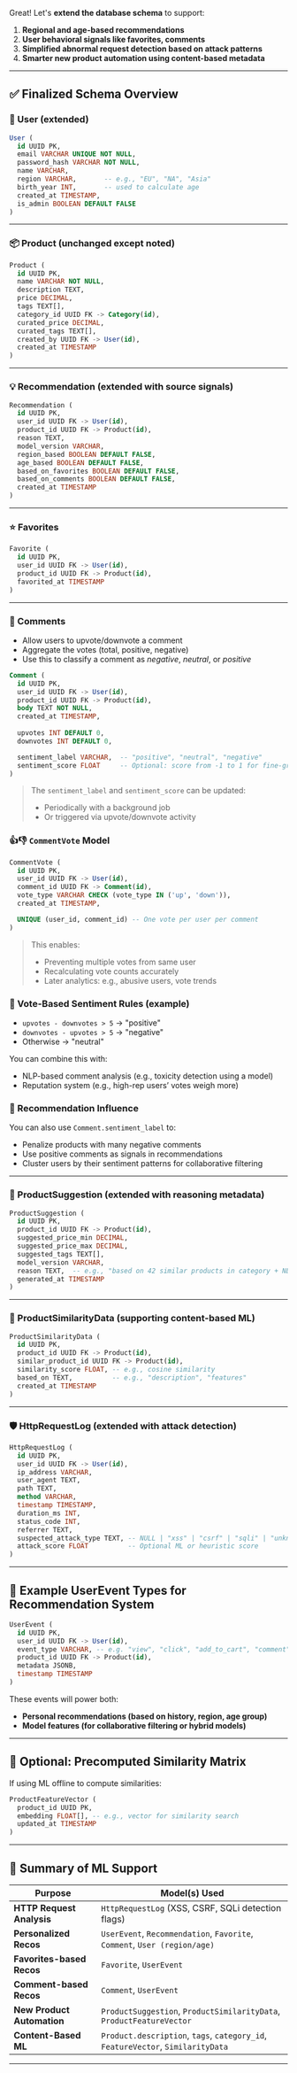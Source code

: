 Great! Let's **extend the database schema** to support:

1. **Regional and age-based recommendations**
2. **User behavioral signals like favorites, comments**
3. **Simplified abnormal request detection based on attack patterns**
4. **Smarter new product automation using content-based metadata**

---

## ✅ Finalized Schema Overview

### 🧍 User (extended)

```sql
User (
  id UUID PK,
  email VARCHAR UNIQUE NOT NULL,
  password_hash VARCHAR NOT NULL,
  name VARCHAR,
  region VARCHAR,       -- e.g., "EU", "NA", "Asia"
  birth_year INT,       -- used to calculate age
  created_at TIMESTAMP,
  is_admin BOOLEAN DEFAULT FALSE
)
```

---

### 📦 Product (unchanged except noted)

```sql
Product (
  id UUID PK,
  name VARCHAR NOT NULL,
  description TEXT,
  price DECIMAL,
  tags TEXT[],
  category_id UUID FK -> Category(id),
  curated_price DECIMAL,
  curated_tags TEXT[],
  created_by UUID FK -> User(id),
  created_at TIMESTAMP
)
```

---

### 💡 Recommendation (extended with source signals)

```sql
Recommendation (
  id UUID PK,
  user_id UUID FK -> User(id),
  product_id UUID FK -> Product(id),
  reason TEXT,
  model_version VARCHAR,
  region_based BOOLEAN DEFAULT FALSE,
  age_based BOOLEAN DEFAULT FALSE,
  based_on_favorites BOOLEAN DEFAULT FALSE,
  based_on_comments BOOLEAN DEFAULT FALSE,
  created_at TIMESTAMP
)
```

---

### ⭐ Favorites

```sql
Favorite (
  id UUID PK,
  user_id UUID FK -> User(id),
  product_id UUID FK -> Product(id),
  favorited_at TIMESTAMP
)
```

---

### 💬 Comments

* Allow users to upvote/downvote a comment
* Aggregate the votes (total, positive, negative)
* Use this to classify a comment as *negative*, *neutral*, or *positive*

```sql
Comment (
  id UUID PK,
  user_id UUID FK -> User(id),
  product_id UUID FK -> Product(id),
  body TEXT NOT NULL,
  created_at TIMESTAMP,
  
  upvotes INT DEFAULT 0,
  downvotes INT DEFAULT 0,

  sentiment_label VARCHAR,  -- "positive", "neutral", "negative"
  sentiment_score FLOAT     -- Optional: score from -1 to 1 for fine-grain control
)
```

> The `sentiment_label` and `sentiment_score` can be updated:
>
> * Periodically with a background job
> * Or triggered via upvote/downvote activity

### 👍👎 `CommentVote` Model

```sql
CommentVote (
  id UUID PK,
  user_id UUID FK -> User(id),
  comment_id UUID FK -> Comment(id),
  vote_type VARCHAR CHECK (vote_type IN ('up', 'down')),
  created_at TIMESTAMP,

  UNIQUE (user_id, comment_id) -- One vote per user per comment
)
```

> This enables:
>
> * Preventing multiple votes from same user
> * Recalculating vote counts accurately
> * Later analytics: e.g., abusive users, vote trends

### 🧠 Vote-Based Sentiment Rules (example)

* `upvotes - downvotes > 5` → "positive"
* `downvotes - upvotes > 5` → "negative"
* Otherwise → "neutral"

You can combine this with:

* NLP-based comment analysis (e.g., toxicity detection using a model)
* Reputation system (e.g., high-rep users’ votes weigh more)

### 📌 Recommendation Influence

You can also use `Comment.sentiment_label` to:

* Penalize products with many negative comments
* Use positive comments as signals in recommendations
* Cluster users by their sentiment patterns for collaborative filtering

---

### 🧠 ProductSuggestion (extended with reasoning metadata)

```sql
ProductSuggestion (
  id UUID PK,
  product_id UUID FK -> Product(id),
  suggested_price_min DECIMAL,
  suggested_price_max DECIMAL,
  suggested_tags TEXT[],
  model_version VARCHAR,
  reason TEXT,  -- e.g., "based on 42 similar products in category + NLP"
  generated_at TIMESTAMP
)
```

---

### 📁 ProductSimilarityData (supporting content-based ML)

```sql
ProductSimilarityData (
  id UUID PK,
  product_id UUID FK -> Product(id),
  similar_product_id UUID FK -> Product(id),
  similarity_score FLOAT, -- e.g., cosine similarity
  based_on TEXT,          -- e.g., "description", "features"
  created_at TIMESTAMP
)
```

---

### 🛡️ HttpRequestLog (extended with attack detection)

```sql
HttpRequestLog (
  id UUID PK,
  user_id UUID FK -> User(id),
  ip_address VARCHAR,
  user_agent TEXT,
  path TEXT,
  method VARCHAR,
  timestamp TIMESTAMP,
  duration_ms INT,
  status_code INT,
  referrer TEXT,
  suspected_attack_type TEXT, -- NULL | "xss" | "csrf" | "sqli" | "unknown"
  attack_score FLOAT          -- Optional ML or heuristic score
)
```

---

## 🔁 Example UserEvent Types for Recommendation System

```sql
UserEvent (
  id UUID PK,
  user_id UUID FK -> User(id),
  event_type VARCHAR, -- e.g. "view", "click", "add_to_cart", "comment", "favorite"
  product_id UUID FK -> Product(id),
  metadata JSONB,
  timestamp TIMESTAMP
)
```

These events will power both:

* **Personal recommendations (based on history, region, age group)**
* **Model features (for collaborative filtering or hybrid models)**

---

## 📌 Optional: Precomputed Similarity Matrix

If using ML offline to compute similarities:

```sql
ProductFeatureVector (
  product_id UUID PK,
  embedding FLOAT[], -- e.g., vector for similarity search
  updated_at TIMESTAMP
)
```

---

## 🧠 Summary of ML Support

| Purpose                    | Model(s) Used                                                                   |
| -------------------------- | ------------------------------------------------------------------------------- |
| **HTTP Request Analysis**  | `HttpRequestLog` (XSS, CSRF, SQLi detection flags)                              |
| **Personalized Recos**     | `UserEvent`, `Recommendation`, `Favorite`, `Comment`, `User (region/age)`       |
| **Favorites-based Recos**  | `Favorite`, `UserEvent`                                                         |
| **Comment-based Recos**    | `Comment`, `UserEvent`                                                          |
| **New Product Automation** | `ProductSuggestion`, `ProductSimilarityData`, `ProductFeatureVector`            |
| **Content-Based ML**       | `Product.description`, `tags`, `category_id`, `FeatureVector`, `SimilarityData` |

---